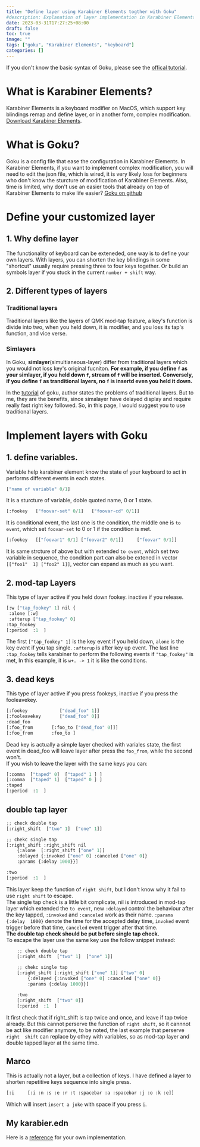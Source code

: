 ```yaml
---
title: "Define layer using Karabiner Elements togther with Goku"
#description: Explanation of layer implementation in Karabiner Elements.
date: 2023-03-31T17:27:25+08:00
draft: false
toc: true
image: ""
tags: ["goku", "Karabiner Elements", "keyboard"]
categories: []
---
```


If you don't know the basic syntax of Goku, please see the [offical
tutorial](https://github.com/yqrashawn/GokuRakuJoudo/blob/master/tutorial.md).

# What is Karabiner Elements?
Karabiner Elements is a keyboard modifier on MacOS, which support key blindings 
remap and define layer, or in another form, complex modification. [Download 
Karabiner Elements](https://karabiner-elements.pqrs.org/).

# What is Goku?
Goku is a config file that ease the configuration in Karabiner Elements. In 
Karabiner Elements, if you want to implement complex modification, you will need 
to edit the json file, which is wired, it is very likely loss for beginners who 
don't know the sturcture of modification of Karabiner Elements. Also, time is 
limited, why don't use an easier tools that already on top of Karabiner Elements 
to make life easier? [Goku on 
github](https://github.com/yqrashawn/GokuRakuJoudo)

# Define your customized layer
## 1. Why define layer
The functionality of keyboard can be exteneded, one way is to define your own 
layers. With layers, you can shorten the key blindings in some "shortcut" 
usually require pressing three to four keys together. Or build an symbols layer 
if you stuck in the current `number + shift` way.

## 2. Different types of layers
### Traditional layers
Traditional layers like the layers of QMK mod-tap feature, a key's function is 
divide into two, when you held down, it is modifier, and you loss its tap's 
function, and vice verse.

### Simlayers
In Goku, **simlayer**(simultianeous-layer) differ from traditional layers which 
you would not loss key's original fucniton. **For example, if you define `f` as 
your simlayer, if you held down `f`, stream of `f` will be inserted. Conversely, 
if you define `f` as tranditional layers, no `f` is insertd even you held it 
down.** 

In the 
[tutorial](https://github.com/yqrashawn/GokuRakuJoudo/blob/master/tutorial.md) 
of goku, author states the problems of traditional layers. But to me, they are 
the benefits, since simalayer have delayed display and require really fast right 
key followed. So, in this page, I would suggest you to use traditional layers.

# Implement layers with Goku
## 1. define variables.
Variable help karabiner element know the state of your keyboard to act in 
performs different events in each states.

```python
["name of variable" 0/1]
```
It is a sturcture of variable, doble quoted name, 0 or 1 state.

```python
[:fookey   ["foovar-set" 0/1]   ["foovar-cd" 0/1]]
```
It is conditional event, the last one is the condition, the middle one is `to 
event`, which set `foovar-set` to 0 or 1 if the condition is met.

```python
[:fookey   [["foovar1" 0/1] ["foovar2" 0/1]]     ["foovar" 0/1]]
```
It is same strcture of above but with extended `to event`, which set two 
variable in sequence, the condition part can also be extened in vector `[["foo1" 
1] ["foo2" 1]]`, vector can expand as much as you want.

## 2. mod-tap Layers
This type of layer active if you held down fookey. inactive if you release.
```python
[:w ["tap_fookey" 1] nil {
 :alone [:w]
 :afterup ["tap_fookey" 0]
:tap_fookey
[:period  :1  ]
```
The first `["tap_fookey" 1]` is the key event if you held down, `alone` is the 
key event if you tap single. `:afterup` is after key up event. The last line 
`:tap_fookey` tells karabiner to perform the following events if `"tap_fookey"` 
is met, In this example, it is `w+. -> 1` it is like the conditions.

## 3. dead keys
This type of layer active if you press fookeys, inactive if you press the 
fooleavekey.
```python
[:fookey            ["dead_foo" 1]]
[:fooleavekey       ["dead_foo" 0]]
:dead_foo
[:foo_from       [:foo_to ["dead_foo" 0]]]
[:foo_from       :foo_to ]
```
Dead key is actually a simple layer checked with variales state, the first event 
in dead_foo will leave layer after press the `foo_from`, while the second 
won't.<br>
If you wish to leave the layer with the same keys you can:
```python
[:comma  ["taped" 0]  ["taped" 1 ] ]
[:comma  ["taped" 1]  ["taped" 0 ] ]
:taped
[:period  :1  ]
```

## double tap layer
```python
;; check double tap
[:right_shift  ["two" 1]  ["one" 1]]

;; chekc single tap
[:right_shift :right_shift nil
    {:alone  [:right_shift ["one" 1]]
    :delayed {:invoked ["one" 0] :canceled ["one" 0]}
    :params {:delay 1000}}]

:two
[:period  :1  ]
```
This layer keep the function of `right shift`, but I don't know why it fail to 
use `right shift` to escape.<br>
The single tap check is a little bit complicate, nil is introduced in mod-tap 
layer which extended the `to event`, new `:delayed` control the behaviour after 
the key tapped, `:invoked` and `:canceled` work as their name.  `:params {:delay 
1000}` denote the time for the accepted delay time, `invoked` event trigger 
before that time, `canceled` event trigger after that time.<br>
**The double tap check should be put before single tap check.**<br>
To escape the layer use the same key use the follow snippet instead:
```python
    ;; check double tap
    [:right_shift  ["two" 1]  ["one" 1]]
    
    ;; chekc single tap
    [:right_shift [:right_shift ["one" 1]] ["two" 0]
        {:delayed {:invoked ["one" 0] :canceled ["one" 0]}
        :params {:delay 1000}}]

    :two
    [:right_shift  ["two" 0]]
    [:period  :1  ]
```
It first check that if right_shift is tap twice and once, and leave if tap twice 
already. But this cannot perserve the function of `right shift`, so it cannnot 
be act like modifier anymore, to be noted, the last example that perserve `right 
shift` can replace by othey with variables, so as mod-tap layer and double 
tapped layer at the same time.

## Marco
This is actually not a layer, but a collection of keys. I have defined a layer
to shorten repetitive keys sequence into single press.
```python
[:i     [:i :n :s :e :r :t :spacebar :a :spacebar :j :o :k :e]] 
```
Which will insert `insert a joke` with space if you press `i`.

## My karabier.edn
Here is a 
[reference](https://github.com/sokinpui/config/blob/main/karabiner.edn) for your 
own implementation.

